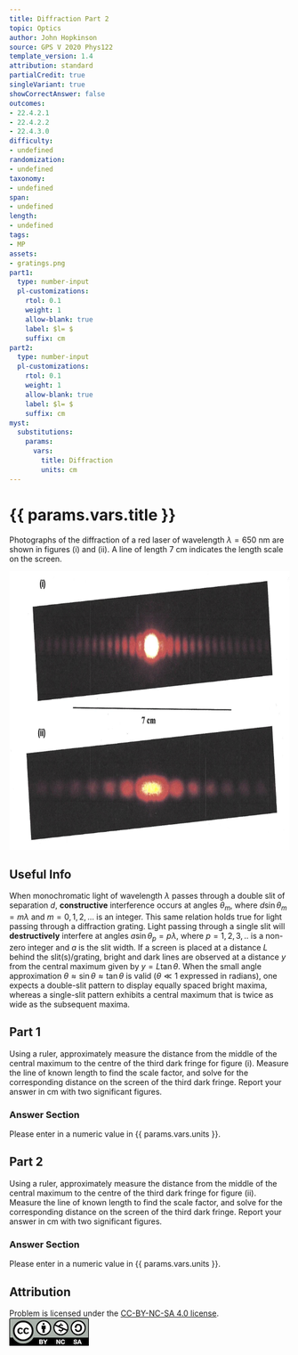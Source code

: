 ```yaml
---
title: Diffraction Part 2
topic: Optics
author: John Hopkinson
source: GPS V 2020 Phys122
template_version: 1.4
attribution: standard
partialCredit: true
singleVariant: true
showCorrectAnswer: false
outcomes:
- 22.4.2.1
- 22.4.2.2
- 22.4.3.0
difficulty:
- undefined
randomization:
- undefined
taxonomy:
- undefined
span:
- undefined
length:
- undefined
tags:
- MP
assets:
- gratings.png
part1:
  type: number-input
  pl-customizations:
    rtol: 0.1
    weight: 1
    allow-blank: true
    label: $l= $
    suffix: cm
part2:
  type: number-input
  pl-customizations:
    rtol: 0.1
    weight: 1
    allow-blank: true
    label: $l= $
    suffix: cm
myst:
  substitutions:
    params:
      vars:
        title: Diffraction
        units: cm
---
```

# {{ params.vars.title }}
Photographs of the diffraction of a red laser of wavelength $\lambda = 650$ nm are shown in figures (i) and (ii). A line of length $7$ cm indicates the length scale on the screen.

<img src="gratings.png" height = 500px>

## Useful Info

When monochromatic light of wavelength $\lambda$ passes through a double slit of separation $d$, <strong>constructive</strong> interference occurs at angles $\theta_m$, where $d\sin\theta_m = m\lambda$  and $m = {0, 1, 2, ...}$ is an integer.  This same relation holds true for light passing through a diffraction grating.  Light passing through a single slit will <strong>destructively</strong> interfere at angles $a\sin\theta_p = p \lambda$, where $p = {1, 2, 3, ..}$ is a non-zero integer and $a$ is the slit width. If a screen is placed at a distance $L$ behind the slit(s)/grating, bright and dark lines are observed at a distance $y$ from the central maximum given by  $y = L\tan\theta$. When the small angle approximation $\theta \approx \sin\theta \approx \tan\theta$ is valid ($\theta \ll 1$ expressed in radians), one expects a double-slit pattern to display equally spaced bright maxima, whereas a single-slit pattern exhibits a central maximum that is twice as wide as the subsequent maxima.

## Part 1

Using a ruler, approximately measure the distance from the middle of the central maximum to the centre of the third dark fringe for figure (i). Measure the line of known length to find the scale factor, and solve for the corresponding distance on the screen of the third dark fringe. Report your answer in cm with two significant figures.

### Answer Section

Please enter in a numeric value in {{ params.vars.units }}.

## Part 2

Using a ruler, approximately measure the distance from the middle of the central maximum to the centre of the third dark fringe for figure (ii). Measure the line of known length to find the scale factor, and solve for the corresponding distance on the screen of the third dark fringe. Report your answer in cm with two significant figures.

### Answer Section

Please enter in a numeric value in {{ params.vars.units }}.

## Attribution

Problem is licensed under the [CC-BY-NC-SA 4.0 license](https://creativecommons.org/licenses/by-nc-sa/4.0/).<br> ![The Creative Commons 4.0 license requiring attribution-BY, non-commercial-NC, and share-alike-SA license.](https://raw.githubusercontent.com/firasm/bits/master/by-nc-sa.png)